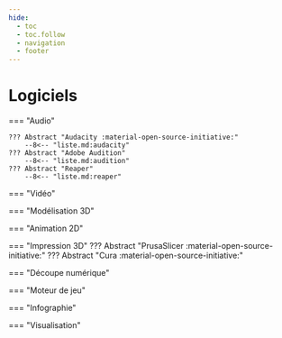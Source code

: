 ```yaml
---
hide:
  - toc
  - toc.follow
  - navigation
  - footer
---
```


<style>
  .md-content__button {
    display: none;
  }
</style>

# Logiciels

=== "Audio"

    ??? Abstract "Audacity :material-open-source-initiative:"
        --8<-- "liste.md:audacity"
    ??? Abstract "Adobe Audition"
        --8<-- "liste.md:audition"
    ??? Abstract "Reaper"
        --8<-- "liste.md:reaper"

=== "Vidéo"

=== "Modélisation 3D"

=== "Animation 2D"

=== "Impression 3D"
    ??? Abstract "PrusaSlicer :material-open-source-initiative:"
    ??? Abstract "Cura :material-open-source-initiative:"

=== "Découpe numérique"

=== "Moteur de jeu"

=== "Infographie"

=== "Visualisation"

<!--  
 {{ read_csv('docs/logiciels/logiciels.csv') }}
 -->


